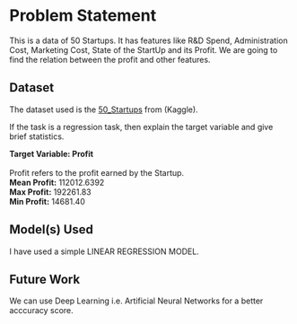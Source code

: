 # Problem Statement 
This is a data of 50 Startups. It has features like R&D Spend, Administration Cost, Marketing Cost, State of the StartUp and its Profit.
We are going to find the relation between the profit and other features.

## Dataset

The dataset used is the [50_Startups](https://www.kaggle.com/fernandobordi/50startups) from (Kaggle).

If the task is a regression task, then explain the target variable and give brief statistics.

**Target Variable: Profit**
<br>
<br>
Profit refers to the profit earned by the Startup.
<br>
**Mean Profit:** 112012.6392
<br>
**Max Profit:** 192261.83
<br>
**Min Profit:** 14681.40


## Model(s) Used

I have used a simple LINEAR REGRESSION MODEL.

## Future Work
We can use Deep Learning i.e. Artificial Neural Networks for a better acccuracy score.
